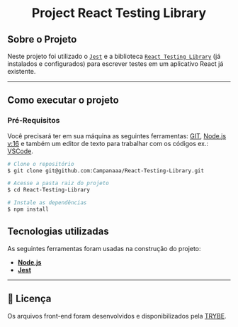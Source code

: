 <h1 align="center"> Project React Testing Library </h1>

## Sobre o Projeto
Neste projeto foi utilizado o [`Jest`](https://jestjs.io/) e a biblioteca [`React Testing Library`](https://testing-library.com/) (já instalados e configurados) para escrever testes em um aplicativo React já existente.

---

## Como executar o projeto

### Pré-Requisitos
Você precisará ter em sua máquina as seguintes ferramentas:
[GIT](https://git-scm.com), [Node.js v:16](https://nodejs.org/en/) e também um editor de texto para trabalhar com os códigos ex.: [VSCode](https://code.visualstudio.com/).

```bash
# Clone o repositório
$ git clone git@github.com:Campanaaa/React-Testing-Library.git

# Acesse a pasta raiz do projeto
$ cd React-Testing-Library

# Instale as dependências
$ npm install
```

</details>

## Tecnologias utilizadas

As seguintes ferramentas foram usadas na construção do projeto:
-  **[Node.js](https://nodejs.org/en/)**
-  **[Jest](https://jestjs.io/)**

---
## 📝 Licença

Os arquivos front-end foram desenvolvidos e disponibilizados pela [TRYBE](https://www.betrybe.com/).
